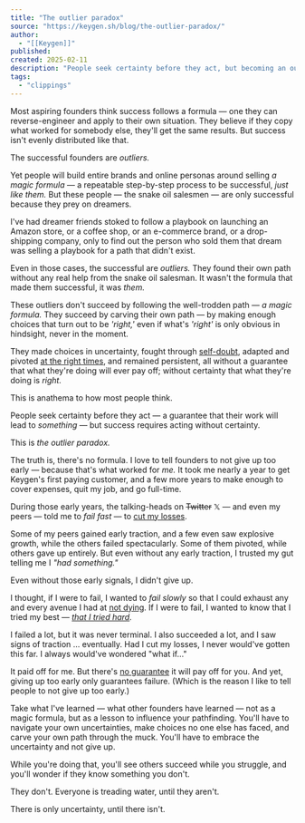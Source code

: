 ```yaml
---
title: "The outlier paradox"
source: "https://keygen.sh/blog/the-outlier-paradox/"
author:
  - "[[Keygen]]"
published:
created: 2025-02-11
description: "People seek certainty before they act, but becoming an outlier requires acting without it."
tags:
  - "clippings"
---
```

Most aspiring founders think success follows a formula — one they can reverse-engineer and apply to their own situation. They believe if they copy what worked for somebody else, they'll get the same results. But success isn't evenly distributed like that.

The successful founders are *outliers.*

Yet people will build entire brands and online personas around selling *a magic formula* — a repeatable step-by-step process to be successful, *just like them.* But these people — the snake oil salesmen — are only successful because they prey on dreamers.

I've had dreamer friends stoked to follow a playbook on launching an Amazon store, or a coffee shop, or an e-commerce brand, or a drop-shipping company, only to find out the person who sold them that dream was selling a playbook for a path that didn't exist.

Even in those cases, the successful are *outliers.* They found their own path without any real help from the snake oil salesman. It wasn't the formula that made them successful, it was *them.*

These outliers don't succeed by following the well-trodden path — *a magic formula.* They succeed by carving their own path — by making enough choices that turn out to be *'right,'* even if what's *'right'* is only obvious in hindsight, never in the moment.

They made choices in uncertainty, fought through [self-doubt](https://keygen.sh/blog/imposter-syndrome/), adapted and pivoted [at the right times](https://keygen.sh/blog/licensing-is-packaging/), and remained persistent, all without a guarantee that what they're doing will ever pay off; without certainty that what they're doing is *right.*

This is anathema to how most people think.

People seek certainty before they act — a guarantee that their work will lead to *something* — but success requires acting without certainty.

This is *the outlier paradox.*

The truth is, there's no formula. I love to tell founders to not give up too early — because that's what worked for *me.* It took me nearly a year to get Keygen's first paying customer, and a few more years to make enough to cover expenses, quit my job, and go full-time.

During those early years, the talking-heads on ~~Twitter~~ 𝕏 — and even my peers — told me to *fail fast* — to [cut my losses](https://en.wikipedia.org/wiki/Sunk_cost#Fallacy_effect).

Some of my peers gained early traction, and a few even saw explosive growth, while the others failed spectacularly. Some of them pivoted, while others gave up entirely. But even without any early traction, I trusted my gut telling me I *"had something."*

Even without those early signals, I didn't give up.

I thought, if I were to fail, I wanted to *fail slowly* so that I could exhaust any and every avenue I had at [not dying](https://keygen.sh/blog/dont-die/). If I were to fail, I wanted to know that I tried my best — *[that I tried hard](https://aaronfrancis.com/2024/what-if-you-tried-hard-dac139a5).*

I failed a lot, but it was never terminal. I also succeeded a lot, and I saw signs of traction … eventually. Had I cut my losses, I never would've gotten this far. I always would've wondered "what if…"

It paid off for me. But there's [no guarantee](https://longform.asmartbear.com/perseverance/) it will pay off for you. And yet, giving up too early only guarantees failure. (Which is the reason I like to tell people to not give up too early.)

Take what I've learned — what other founders have learned — not as a magic formula, but as a lesson to influence your pathfinding. You'll have to navigate your own uncertainties, make choices no one else has faced, and carve your own path through the muck. You'll have to embrace the uncertainty and not give up.

While you're doing that, you'll see others succeed while you struggle, and you'll wonder if they know something you don't.

They don't. Everyone is treading water, until they aren't.

There is only uncertainty, until there isn't.